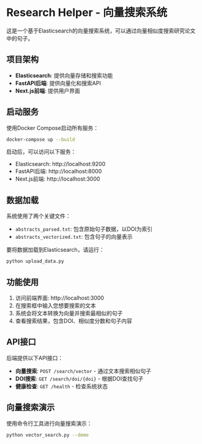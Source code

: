 # Research Helper - 向量搜索系统

这是一个基于Elasticsearch的向量搜索系统，可以通过向量相似度搜索研究论文中的句子。

## 项目架构

- **Elasticsearch**: 提供向量存储和搜索功能
- **FastAPI后端**: 提供向量化和搜索API
- **Next.js前端**: 提供用户界面

## 启动服务

使用Docker Compose启动所有服务：

```bash
docker-compose up --build
```

启动后，可以访问以下服务：

- Elasticsearch: http://localhost:9200
- FastAPI后端: http://localhost:8000
- Next.js前端: http://localhost:3000

## 数据加载

系统使用了两个关键文件：

- `abstracts_parsed.txt`: 包含原始句子数据，以DOI为索引
- `abstracts_vectorized.txt`: 包含句子的向量表示

要将数据加载到Elasticsearch，请运行：

```bash
python upload_data.py
```

## 功能使用

1. 访问前端界面: http://localhost:3000
2. 在搜索框中输入您想要搜索的文本
3. 系统会将文本转换为向量并搜索最相似的句子
4. 查看搜索结果，包含DOI、相似度分数和句子内容

## API接口

后端提供以下API接口：

- **向量搜索**: `POST /search/vector` - 通过文本搜索相似句子
- **DOI搜索**: `GET /search/doi/{doi}` - 根据DOI查找句子
- **健康检查**: `GET /health` - 检查系统状态

## 向量搜索演示

使用命令行工具进行向量搜索演示：

```bash
python vector_search.py --demo
```